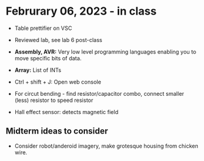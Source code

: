 # Februrary 06, 2023 - in class

* Table prettifier on VSC

* Reviewed lab, see lab 6 post-class

* **Assembly, AVR:** Very low level programming languages enabling you to move specific bits of data.

* **Array:** List of INTs

* Ctrl + shift + J: Open web console

* For circut bending - find resistor/capacitor combo, connect smaller (less) resistor to speed resistor

* Hall effect sensor: detects magnetic field

## Midterm ideas to consider

* Consider robot/anderoid imagery, make grotesque housing from chicken wire.
